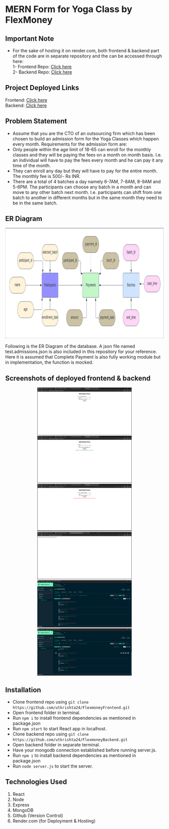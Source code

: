 # MERN Form for Yoga Class by FlexMoney
## Important Note
- For the sake of hosting it on render.com, both frontend & backend part of the code are in separate repository and the can be accessed through here:<br>
1- Frontend Repo: [Click here](https://github.com/utkrishta24/FlexmoneyFrontend.git)<br>
2- Backend  Repo: [Click here](https://github.com/utkrishta24/FlexmoneyBackend.git) 

## Project Deployed Links
Frontend: [Click here](https://flexmoneybackend.onrender.com/)<br>
Backend: [Click here](https://flexmoneyfrontend-ydz5.onrender.com/) 

## Problem Statement
- Assume that you are the CTO of an outsourcing firm which has been chosen to build an
admission form for the Yoga Classes which happen every month.
Requirements for the admission form are:<br>
- Only people within the age limit of 18-65 can enroll for the monthly classes and they will
be paying the fees on a month on month basis. I.e. an individual will have to pay the fees
every month and he can pay it any time of the month.<br>
- They can enroll any day but they will have to pay for the entire month. The monthly fee is
500/- Rs INR.<br>
- There are a total of 4 batches a day namely 6-7AM, 7-8AM, 8-9AM and 5-6PM. The
participants can choose any batch in a month and can move to any other batch next
month. I.e. participants can shift from one batch to another in different months but in the
same month they need to be in the same batch.

## ER Diagram
<p align="center">
  <img src="https://github.com/utkrishta24/FlexmoneyFrontend/blob/main/screenshots/erdiag.png" height="350px" width="700px"/>
</p>
<p>Following is the ER Diagram of the database. A json file named test.admissions.json is also included in this repository for your reference. Here it is assumed that Complete Payment is also fully working module but in implementation, the function is mocked.</p>

## Screenshots of deployed frontend & backend
<p align="center">
  <img src="https://github.com/utkrishta24/FlexmoneyFrontend/blob/main/screenshots/Filled1.png" height="150px" width="300px"/>
  <img src="https://github.com/utkrishta24/FlexmoneyFrontend/blob/main/screenshots/Payment.png" height="150px" width="300px"/>
  <img src="https://github.com/utkrishta24/FlexmoneyFrontend/blob/main/screenshots/error.png" height="150px" width="300px"/>
  <img src="https://github.com/utkrishta24/FlexmoneyFrontend/blob/main/screenshots/Server.png" height="150px" width="300px"/>
  <img src="https://github.com/utkrishta24/FlexmoneyFrontend/blob/main/screenshots/db1.png" height="150px" width="300px"/>
  <img src="https://github.com/utkrishta24/FlexmoneyFrontend/blob/main/screenshots/db2.png" height="150px" width="300px"/>
</p>

## Installation
<ul>
  <li>Clone frontend repo using <code>git clone https://github.com/utkrishta24/FlexmoneyFrontend.git</code></li>
  <li>Open frontend folder in terminal.</li>
  <li>Run <code>npm i</code> to install frontend dependencies as mentioned in package.json</li>
  <li>Run <code>npm start</code> to start React app in localhost.
  <li>Clone backend repo using <code>git clone https://github.com/utkrishta24/FlexmoneyBackend.git</code></li>
  <li>Open backend folder in separate terminal.
  <li>Have your mongodb connection established before running server.js.
  <li>Run <code>npm i</code> to install backend dependencies as mentioned in package.json</li>
  <li>Run <code>node server.js</code> to start the server.
 </ul>

## Technologies Used
1) React 
2) Node
3) Express
4) MongoDB
5) Github (Version Control)
6) Render.com (for Deployment & Hosting)
